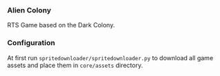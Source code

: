 ### Alien Colony
RTS Game based on the Dark Colony.

### Configuration
At first run `spritedownloader/spritedownloader.py` to download all game assets and place them in `core/assets` directory.
